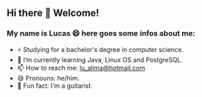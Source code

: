 ## Hi there 👋 Welcome!

### My name is Lucas 😄 here goes some infos about me:

- ⚡ Studying for a bachelor's degree in computer science.
- 🌱 I’m currently learning Java, Linux OS and PostgreSQL.
- 📫 How to reach me: lu_alima@hotmail.com
- 😄 Pronouns: he/him.
- 🎸 Fun fact: I'm a guitarist.